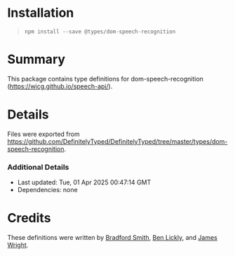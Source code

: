 # Installation
> `npm install --save @types/dom-speech-recognition`

# Summary
This package contains type definitions for dom-speech-recognition (https://wicg.github.io/speech-api/).

# Details
Files were exported from https://github.com/DefinitelyTyped/DefinitelyTyped/tree/master/types/dom-speech-recognition.

### Additional Details
 * Last updated: Tue, 01 Apr 2025 00:47:14 GMT
 * Dependencies: none

# Credits
These definitions were written by [Bradford Smith](https://github.com/brad4d), [Ben Lickly](https://github.com/blickly), and [James Wright](https://github.com/12wrigja).
